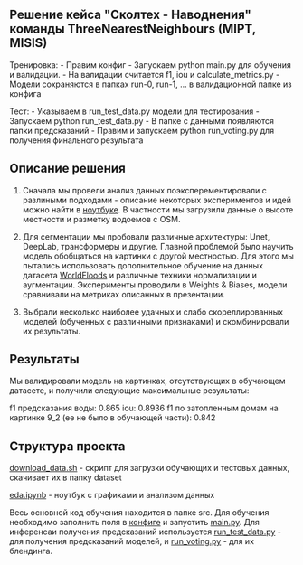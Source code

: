 ## Решение кейса "Сколтех - Наводнения" команды ThreeNearestNeighbours (MIPT, MISIS)

Тренировка:
    - Правим конфиг
    - Запускаем python main.py для обучения и валидации.
    - На валидации считается f1, iou и calculate_metrics.py
    - Модели сохраняются в папках run-0, run-1, ... в валидационной папке из конфига

Тест:
    - Указываем в run_test_data.py модели для тестирования
    - Запускаем python run_test_data.py
    - В папке с данными появляются папки предсказаний
    - Правим и запускаем python run_voting.py для получения финального результата

## Описание решения

1) Сначала мы провели анализ данных поэксперементировали с разлиными подходами - описание некоторых экспериментов и идей можно найти в [ноутбуке](eda.ipynb). В частности мы загрузили данные о высоте местности и разметку водоемов с OSM.

2) Для сегментации мы пробовали различные архитектуры: Unet, DeepLab, трансформеры и другие. Главной проблемой было научить модель обобщаться на картинки с другой местностью. Для этого мы пытались использовать дополнительное обучение на данных датасета [WorldFloods](https://spaceml-org.github.io/ml4floods/content/worldfloods_dataset.html) и различные техники нормализации и аугментации. Эксперименты проводили в Weights & Biases, модели сравнивали на метриках описанных в презентации.

3) Выбрали несколько наиболее удачных и слабо скореллированных моделей (обученных с различными признаками) и скомбинировали их результаты.

## Результаты

Мы валидировали модель на картинках, отсутствующих в обучающем датасете, и получили следующие максимальные результаты:

f1 предсказания воды: 0.865
iou: 0.8936
f1 по затопленным домам на картинке 9_2 (ее не было в обучающей части): 0.842

## Структура проекта

[download_data.sh](download_data.sh) - скрипт для загрузки обучающих и тестовых данных, скачивает их в папку dataset

[eda.ipynb](eda.ipynb) - ноутбук с графиками и анализом данных

Весь основной код обучения находится в папке src. Для обучения необходимо заполнить поля в [конфиге](baseline/config) и запустить [main.py](baseline/main.py). Для инференсаи получения предсказаний используется [run_test_data.py](baseline/run_test_data.py) - для получения предсказаний моделей, и [run_voting.py](baseline/run_voting.py) - для их блендинга.


